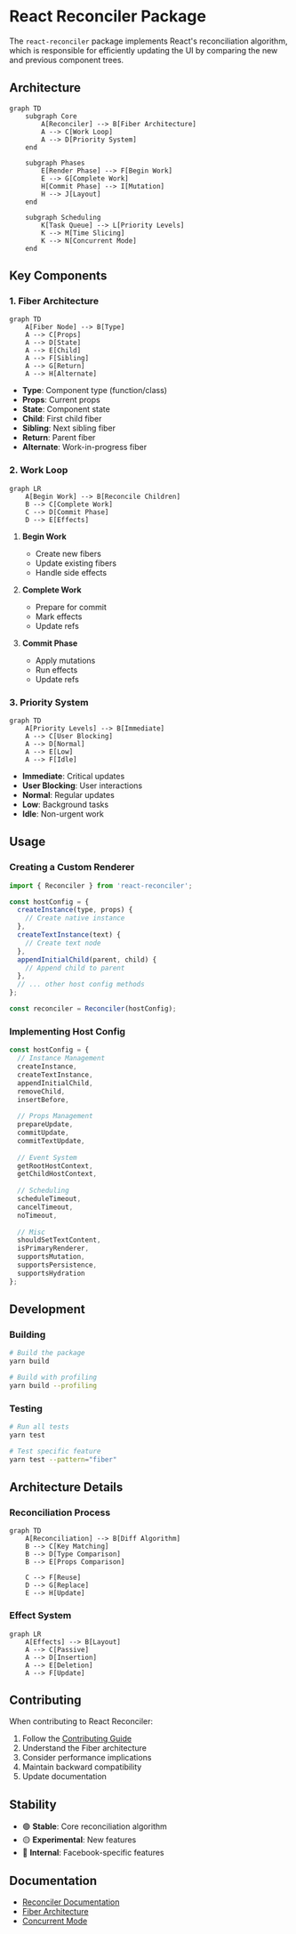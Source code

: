 # React Reconciler Package

The `react-reconciler` package implements React's reconciliation algorithm, which is responsible for efficiently updating the UI by comparing the new and previous component trees.

## Architecture

```mermaid
graph TD
    subgraph Core
        A[Reconciler] --> B[Fiber Architecture]
        A --> C[Work Loop]
        A --> D[Priority System]
    end
    
    subgraph Phases
        E[Render Phase] --> F[Begin Work]
        E --> G[Complete Work]
        H[Commit Phase] --> I[Mutation]
        H --> J[Layout]
    end
    
    subgraph Scheduling
        K[Task Queue] --> L[Priority Levels]
        K --> M[Time Slicing]
        K --> N[Concurrent Mode]
    end
```

## Key Components

### 1. Fiber Architecture
```mermaid
graph TD
    A[Fiber Node] --> B[Type]
    A --> C[Props]
    A --> D[State]
    A --> E[Child]
    A --> F[Sibling]
    A --> G[Return]
    A --> H[Alternate]
```

- **Type**: Component type (function/class)
- **Props**: Current props
- **State**: Component state
- **Child**: First child fiber
- **Sibling**: Next sibling fiber
- **Return**: Parent fiber
- **Alternate**: Work-in-progress fiber

### 2. Work Loop
```mermaid
graph LR
    A[Begin Work] --> B[Reconcile Children]
    B --> C[Complete Work]
    C --> D[Commit Phase]
    D --> E[Effects]
```

1. **Begin Work**
   - Create new fibers
   - Update existing fibers
   - Handle side effects

2. **Complete Work**
   - Prepare for commit
   - Mark effects
   - Update refs

3. **Commit Phase**
   - Apply mutations
   - Run effects
   - Update refs

### 3. Priority System
```mermaid
graph TD
    A[Priority Levels] --> B[Immediate]
    A --> C[User Blocking]
    A --> D[Normal]
    A --> E[Low]
    A --> F[Idle]
```

- **Immediate**: Critical updates
- **User Blocking**: User interactions
- **Normal**: Regular updates
- **Low**: Background tasks
- **Idle**: Non-urgent work

## Usage

### Creating a Custom Renderer
```javascript
import { Reconciler } from 'react-reconciler';

const hostConfig = {
  createInstance(type, props) {
    // Create native instance
  },
  createTextInstance(text) {
    // Create text node
  },
  appendInitialChild(parent, child) {
    // Append child to parent
  },
  // ... other host config methods
};

const reconciler = Reconciler(hostConfig);
```

### Implementing Host Config
```javascript
const hostConfig = {
  // Instance Management
  createInstance,
  createTextInstance,
  appendInitialChild,
  removeChild,
  insertBefore,
  
  // Props Management
  prepareUpdate,
  commitUpdate,
  commitTextUpdate,
  
  // Event System
  getRootHostContext,
  getChildHostContext,
  
  // Scheduling
  scheduleTimeout,
  cancelTimeout,
  noTimeout,
  
  // Misc
  shouldSetTextContent,
  isPrimaryRenderer,
  supportsMutation,
  supportsPersistence,
  supportsHydration
};
```

## Development

### Building
```bash
# Build the package
yarn build

# Build with profiling
yarn build --profiling
```

### Testing
```bash
# Run all tests
yarn test

# Test specific feature
yarn test --pattern="fiber"
```

## Architecture Details

### Reconciliation Process
```mermaid
graph TD
    A[Reconciliation] --> B[Diff Algorithm]
    B --> C[Key Matching]
    B --> D[Type Comparison]
    B --> E[Props Comparison]
    
    C --> F[Reuse]
    D --> G[Replace]
    E --> H[Update]
```

### Effect System
```mermaid
graph LR
    A[Effects] --> B[Layout]
    A --> C[Passive]
    A --> D[Insertion]
    A --> E[Deletion]
    A --> F[Update]
```

## Contributing

When contributing to React Reconciler:

1. Follow the [Contributing Guide](../CONTRIBUTING.md)
2. Understand the Fiber architecture
3. Consider performance implications
4. Maintain backward compatibility
5. Update documentation

## Stability

- 🟢 **Stable**: Core reconciliation algorithm
- 🟡 **Experimental**: New features
- 🔴 **Internal**: Facebook-specific features

## Documentation

- [Reconciler Documentation](https://react.dev/architecture/reconciler)
- [Fiber Architecture](https://react.dev/architecture/fiber)
- [Concurrent Mode](https://react.dev/architecture/concurrent)
